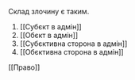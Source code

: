 Склад злочину є таким.
1. [[Субєкт в адмін]]
2. [[Обєкт в адмін]]
3. [[Субєктивна сторона в адмін]]
4. [[Обєктивна сторона в адмін]]

[[Право]]